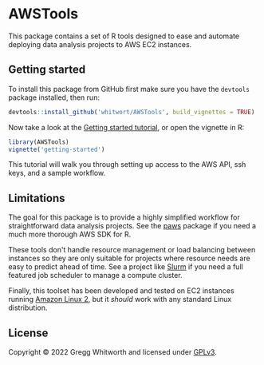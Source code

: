 # AWSTools

This package contains a set of R tools designed to ease and automate deploying data analysis projects to AWS EC2 instances.

## Getting started

To install this package from GitHub first make sure you have the `devtools` package installed, then run:

```r
devtools::install_github('whitwort/AWSTools', build_vignettes = TRUE)
```

Now take a look at the [Getting started tutorial](https://htmlpreview.github.io/?https://github.com/whitwort/AWSTools/blob/master/vignettes/getting-started.html), or open the vignette in R:

```r
library(AWSTools)
vignette('getting-started')
```

This tutorial will walk you through setting up access to the AWS API, ssh keys, and a sample workflow.

## Limitations

The goal for this package is to provide a highly simplified workflow for straightforward data analysis projects.  See the [paws](https://github.com/paws-r/paws) package if you need a much more thorough AWS SDK for R.  

These tools don't handle resource management or load balancing between instances so they are only suitable for projects where resource needs are easy to predict ahead of time. See a project like [Slurm](https://github.com/SchedMD/slurm) if you need a full featured job scheduler to manage a compute cluster.

Finally, this toolset has been developed and tested on EC2 instances running [Amazon Linux 2](https://aws.amazon.com/amazon-linux-2/), but it *should* work with any standard Linux distribution.

## License

Copyright © 2022 Gregg Whitworth and licensed under [GPLv3](https://www.gnu.org/licenses/gpl-3.0.en.html).
